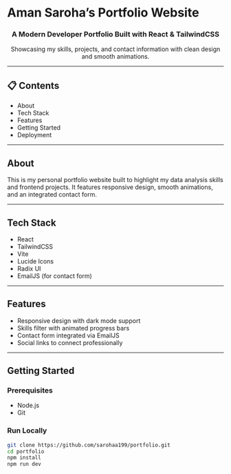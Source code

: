 # Aman Saroha’s Portfolio Website

<div align="center">
  <h3>A Modern Developer Portfolio Built with React & TailwindCSS</h3>
  <p>Showcasing my skills, projects, and contact information with clean design and smooth animations.</p>
</div>

---

## 📋 Contents

- About  
- Tech Stack  
- Features  
- Getting Started  
- Deployment  

---

## About

This is my personal portfolio website built to highlight my data analysis skills and frontend projects. It features responsive design, smooth animations, and an integrated contact form.

---

## Tech Stack

- React  
- TailwindCSS  
- Vite  
- Lucide Icons  
- Radix UI  
- EmailJS (for contact form)

---

## Features

- Responsive design with dark mode support  
- Skills filter with animated progress bars  
- Contact form integrated via EmailJS  
- Social links to connect professionally

---

## Getting Started

### Prerequisites

- Node.js  
- Git

### Run Locally

```bash
git clone https://github.com/sarohaa199/portfolio.git
cd portfolio
npm install
npm run dev
